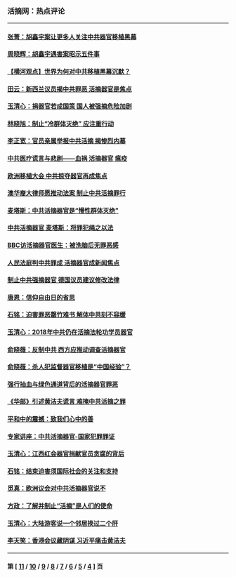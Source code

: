 ### 活摘网：热点评论
---
#### [张菁：胡鑫宇案让更多人关注中共器官移植黑幕](../../pages/nf5879/n13929073.md?02260430) 
#### [周晓辉：胡鑫宇遇害案昭示五件事](../../pages/nf5879/n13921870.md?02260430) 
#### [【横河观点】世界为何对中共移植黑幕沉默？](../../pages/nf5879/n13244249.md?02260430) 
#### [田云：新西兰议员揭中共罪恶 活摘器官是焦点](../../pages/nf5879/n13070629.md?02260430) 
#### [玉清心：捐器官若成国策 国人被强摘危险加剧](../../pages/nf5879/n12802713.md?02260430) 
#### [林晓旭：制止“冷群体灭绝” 应注重行动](../../pages/nf5879/n12779736.md?02260430) 
#### [李正宽：官员亲属举报中共活摘 揭惨烈内幕](../../pages/nf5879/n12684490.md?02260430) 
#### [中共医疗谎言与悲剧——血祸 活摘器官 瘟疫](../../pages/nf5879/n12372103.md?02260430) 
#### [欧洲移植大会 中共掠夺器官再成焦点](../../pages/nf5879/n11538883.md?02260430) 
#### [澳华裔大律师愿推动法案 制止中共活摘罪行](../../pages/nf5879/n11377039.md?02260430) 
#### [麦塔斯：中共活摘器官是“慢性群体灭绝”](../../pages/nf5879/n11350529.md?02260430) 
#### [中共活摘器官 麦塔斯：将罪犯绳之以法](../../pages/nf5879/n11347973.md?02260430) 
#### [BBC访活摘器官医生：被洗脑后无罪恶感](../../pages/nf5879/n11335935.md?02260430) 
#### [人民法庭判中共罪成 活摘器官成新闻焦点](../../pages/nf5879/n11331578.md?02260430) 
#### [制止中共强摘器官 德国议员建议修改法律](../../pages/nf5879/n11249451.md?02260430) 
#### [唐恩：信仰自由日的省思](../../pages/nf5879/n11003525.md?02260430) 
#### [石铭：迫害罪恶罄竹难书  解体中共刻不容缓](../../pages/nf5879/n10942855.md?02260430) 
#### [玉清心：2018年中共仍在活摘法轮功学员器官](../../pages/nf5879/n10914646.md?02260430) 
#### [俞晓薇：反制中共 西方应推动调查活摘器官](../../pages/nf5879/n10794671.md?02260430) 
#### [俞晓薇：杀人犯监督器官移植是“中国经验”？](../../pages/nf5879/n10466427.md?02260430) 
#### [强行抽血与绿色通道背后的活摘器官罪恶](../../pages/nf5879/n10004708.md?02260430) 
#### [《华邮》引述黄洁夫谎言 难掩中共活摘之罪](../../pages/nf5879/n9642309.md?02260430) 
#### [平和中的震撼：致我们心中的善](../../pages/nf5879/n9021123.md?02260430) 
#### [专家讲座：中共活摘器官-国家犯罪罪证](../../pages/nf5879/n8828153.md?02260430) 
#### [玉清心：江西红会器官捐献官员贪腐的背后](../../pages/nf5879/n8522122.md?02260430) 
#### [石铭：结束迫害须国际社会的关注和支持](../../pages/nf5879/n8443497.md?02260430) 
#### [觅真：欧洲议会对中共活摘器官说不](../../pages/nf5879/n8337486.md?02260430) 
#### [方政：了解并制止“活摘”是人们的使命](../../pages/nf5879/n8329214.md?02260430) 
#### [玉清心：大陆游客说一个邻居换过二个肝](../../pages/nf5879/n8291404.md?02260430) 
#### [李天笑：香港会议藏阴谋 习近平痛击黄洁夫](../../pages/nf5879/n8241459.md?02260430) 

---
#### 第 [ [11](./11.md?02260430) / [10](./10.md?02260430) / [9](./9.md?02260430) / [8](./8.md?02260430) / [7](./7.md?02260430) / [6](./6.md?02260430) / [5](./5.md?02260430) / [4](./4.md?02260430) ] 页
